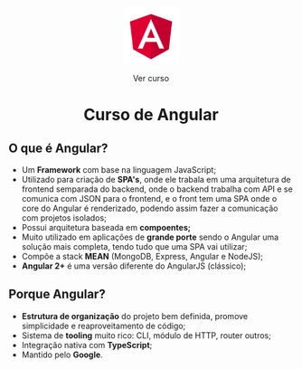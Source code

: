 <p align="center">
  <a href="https://www.youtube.com/watch?v=vJt_K1bFUeA&list=PLnDvRpP8Bnex2GQEN0768_AxZg_RaIGmw">
    <img src="https://raw.githubusercontent.com/github/explore/80688e429a7d4ef2fca1e82350fe8e3517d3494d/topics/angular/angular.png" alt="Logo" width="" height="100" />
  </a>
</p>
<p align="center">Ver curso</p>

<h1 align="center"> Curso de Angular</h1>

## O que é Angular?

<ul>
  <li>Um <b>Framework</b> com base na linguagem JavaScript;</li>
  <li>Utilizado para criação de <b>SPA's</b>, onde ele trabala em uma arquitetura de frontend semparada do backend, onde o backend trabalha com API e se comunica com JSON para o frontend, e o front tem uma SPA onde o core do Angular é renderizado, podendo assim fazer a comunicação com projetos isolados;</li>
  <li>Possui arquitetura baseada em <b>compoentes;</b></li>
  <li>Muito utilizado em aplicações de <b>grande porte</b> sendo o Angular uma solução mais completa, tendo tudo que uma SPA vai utilizar;</li>
  <li>Compõe a stack <b>MEAN</b> (MongoDB, Express, Angular e NodeJS);</li>
  <li><b>Angular 2+</b> é uma versão diferente do AngularJS (clássico);</li>
</ul>

## Porque Angular?

<ul>
  <li><b>Estrutura de organização</b> do projeto bem definida, promove simplicidade e reaproveitamento de código;</li>
  <li>Sistema de <b>tooling</b> muito rico: CLI, módulo de HTTP, router outros;</li>
  <li>Integração nativa com <b>TypeScript</b>;</li>
  <li>Mantido pelo <b>Google</b>.</li>
</ul>
